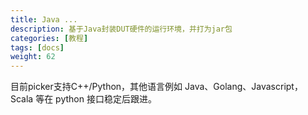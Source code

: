 ```yaml
---
title: Java ...
description: 基于Java封装DUT硬件的运行环境，并打为jar包
categories: [教程]
tags: [docs]
weight: 62
---
```


目前picker支持C++/Python，其他语言例如 Java、Golang、Javascript，Scala 等在 python 接口稳定后跟进。
